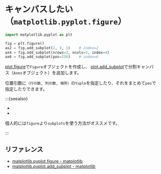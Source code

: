 # キャンバスしたい（``matplotlib.pyplot.figure``）

```python
import matplotlib.pyplot as plt

fig = plt.figure()
ax2 = fig.add_subplot(2, 3, 1)    # index=2
ax4 = fig.add_subplot(nrows=2, ncols=3, index=4)
ax6 = fig.add_subplot(pos=236)    # index=6
```

[plot.figure](https://matplotlib.org/stable/api/_as_gen/matplotlib.pyplot.figure.html)で``Figure``オブジェクトを作成し、
[plot.add_subplot](https://matplotlib.org/stable/api/_as_gen/matplotlib.pyplot.subplot.html)で分割キャンバス（``Axes``オブジェクト）を追加します。

位置引数に``（行の数, 列の数, 場所）``の``tuple``を指定したり、それをまとめて``pos``で指定したりできます。

:::{seealso}

- [](./matplotlib-subplots.md)
- [](./matplotlib-subplot_mosaic.md)

個人的には``figure``より``subplots``を使う方法がオススメです。

:::

## リファレンス

- [matplotlib.pyplot.figure - matplotlib](https://matplotlib.org/stable/api/_as_gen/matplotlib.pyplot.figure.html)
- [matplotlib.pyplot.add_subplot - matplotlib](https://matplotlib.org/stable/api/_as_gen/matplotlib.pyplot.subplot.html)
